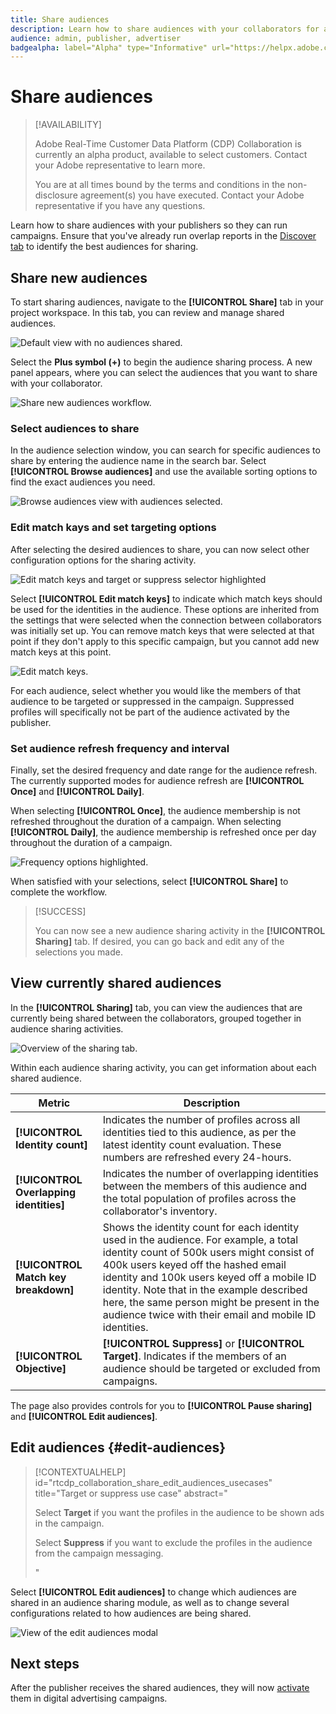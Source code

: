 ```yaml
---
title: Share audiences
description: Learn how to share audiences with your collaborators for advertising campaigns.
audience: admin, publisher, advertiser
badgealpha: label="Alpha" type="Informative" url="https://helpx.adobe.com/legal/product-descriptions/real-time-customer-data-platform-b2b-edition-prime-and-ultimate-packages.html newtab=true"
---
```


# Share audiences

>[!AVAILABILITY]
>
>Adobe Real-Time Customer Data Platform (CDP) Collaboration is currently an alpha product, available to select customers. Contact your Adobe representative to learn more.
>
>You are at all times bound by the terms and conditions in the non-disclosure agreement(s) you have executed. Contact your Adobe representative if you have any questions.

Learn how to share audiences with your publishers so they can run campaigns. Ensure that you've already run overlap reports in the [Discover tab](/help/guide/collaborate/discover.md) to identify the best audiences for sharing.

## Share new audiences

To start sharing audiences, navigate to the **[!UICONTROL Share]** tab in your project workspace. In this tab, you can review and manage shared audiences.

![Default view with no audiences shared.](/help/assets/collaborate/share/share-new-audiences.png)

Select the **Plus symbol (+)** to begin the audience sharing process. A new panel appears, where you can select the audiences that you want to share with your collaborator. 

![Share new audiences workflow.](/help/assets/collaborate/share/share-audiences-workflow.png)

### Select audiences to share

In the audience selection window, you can search for specific audiences to share by entering the audience name in the search bar. Select **[!UICONTROL Browse audiences]** and use the available sorting options to find the exact audiences you need.

![Browse audiences view with audiences selected.](/help/assets/collaborate/share/browse-audiences-view.png)

### Edit match kays and set targeting options

After selecting the desired audiences to share, you can now select other configuration options for the sharing activity.

![Edit match keys and target or suppress selector highlighted](/help/assets/collaborate/share/match-keys-and-targeting.png)

Select **[!UICONTROL Edit match keys]** to indicate which match keys should be used for the identities in the audience. These options are inherited from the settings that were selected when the connection between collaborators was initially set up. You can remove match keys that were selected at that point if they don't apply to this specific campaign, but you cannot add new match keys at this point. 

![Edit match keys.](/help/assets/collaborate/share/update-match-keys.png)

For each audience, select whether you would like the members of that audience to be targeted or suppressed in the campaign. Suppressed profiles will specifically not be part of the audience activated by the publisher.

### Set audience refresh frequency and interval

Finally, set the desired frequency and date range for the audience refresh. The currently supported modes for audience refresh are **[!UICONTROL Once]** and **[!UICONTROL Daily]**. 

When selecting **[!UICONTROL Once]**, the audience membership is not refreshed throughout the duration of a campaign. When selecting **[!UICONTROL Daily]**, the audience membership is refreshed once per day throughout the duration of a campaign.

![Frequency options highlighted.](/help/assets/collaborate/share/audience-refresh-frequency.png)

When satisfied with your selections, select **[!UICONTROL Share]** to complete the workflow. 

>[!SUCCESS]
>
>You can now see a new audience sharing activity in the **[!UICONTROL Sharing]** tab. If desired, you can go back and edit any of the selections you made. 

## View currently shared audiences

In the **[!UICONTROL Sharing]** tab, you can view the audiences that are currently being shared between the collaborators, grouped together in audience sharing activities. 

![Overview of the sharing tab.](/help/assets/collaborate/share/share-tab-overview.png)

<!--

The banner at the top of the page shows figures across all audience sharing activities. 

![The hero banner in the sharing tab.](/help/assets/collaborate/share/share-hero-banner.png)


|Metric | Description |
|---------|----------|
| **[!UICONTROL Shared audiences]** | Indicates the number of audiences shared between collaborators in this project, across all audience sharing modules. |
| **[!UICONTROL Estimated addressable reach]** | Indicates the approximate number of profiles that you can reach across all the audiences that are currently shared in the project. [TODO: ADD INFORMATION ABOUT HOW THIS IS CALCULATED] |
| **[!UICONTROL Target identities]** | The number of identities across all audiences shared in this project for which you selected to target the profiles. |
| **[!UICONTROL Suppress identities]** | The number of identities across all audiences shared in this project for which you selected to suppress the profiles and thereby not target them in campaigns. |

-->

Within each audience sharing activity, you can get information about each shared audience. 

|Metric | Description |
|---------|----------|
| **[!UICONTROL Identity count]** | Indicates the number of profiles across all identities tied to this audience, as per the latest identity count evaluation. These numbers are refreshed every 24-hours. |
| **[!UICONTROL Overlapping identities]** | Indicates the number of overlapping identities between the members of this audience and the total population of profiles across the collaborator's inventory. |
| **[!UICONTROL Match key breakdown]** | Shows the identity count for each identity used in the audience. For example, a total identity count of 500k users might consist of 400k users keyed off the hashed email identity and 100k users keyed off a mobile ID identity. Note that in the example described here, the same person might be present in the audience twice with their email and mobile ID identities. |
| **[!UICONTROL Objective]** | **[!UICONTROL Suppress]** or **[!UICONTROL Target]**. Indicates if the members of an audience should be targeted or excluded from campaigns. |

The page also provides controls for you to **[!UICONTROL Pause sharing]** and **[!UICONTROL Edit audiences]**.

## Edit audiences {#edit-audiences}

>[!CONTEXTUALHELP]
>id="rtcdp_collaboration_share_edit_audiences_usecases"
>title="Target or suppress use case"
>abstract="<p>Select **Target** if you want the profiles in the audience to be shown ads in the campaign.</p> <p>Select **Suppress** if you want to exclude the profiles in the audience from the campaign messaging.</p>"

Select **[!UICONTROL Edit audiences]** to change which audiences are shared in an audience sharing module, as well as to change several configurations related to how audiences are being shared.

![View of the edit audiences modal](/help/assets/collaborate/share/edit-audiences-modal.png)

<!--

Search for audiences that you want to add to the sharing module. 

For each audience, you can select whether you'd like to target or suppress those profiles in campaigns. 

To remove an audience from the sharing module, select the trash can icon [TODO: add spectrum icon and folder].

Select how often you would like the audience membership to be refreshed and the date range within which you want the membership of the audience to be refreshed. 

TODO: are there any limitations for frequency in the M1 release?

-->

## Next steps

After the publisher receives the shared audiences, they will now [activate](/help/guide/collaborate/activate.md) them in digital advertising campaigns.
